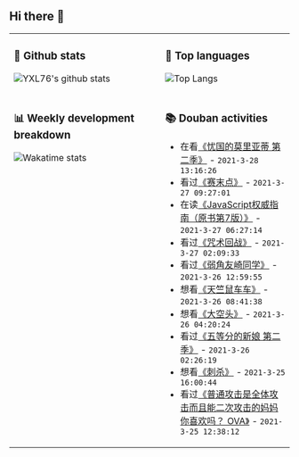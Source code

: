 ## Hi there 👋

<table>
<tr>
<td valign="top" width="54%">

### 🔭 Github stats

![YXL76's github stats](https://github-readme-stats.yxl76.vercel.app/api?username=YXL76&count_private=true&show_icons=true&include_all_commits=true&theme=tokyonight&line_height=28)

</td>

<td valign="top" width="46%">

### 🌱 Top languages

![Top Langs](https://github-readme-stats.yxl76.vercel.app/api/top-langs/?username=YXL76&layout=compact&theme=tokyonight&langs_count=10&hide=HTML,CSS,SCSS)

</td>
</tr>
<tr>
<td valign="top" width="54%">

### 📊 Weekly development breakdown

![Wakatime stats](https://github-readme-stats.yxl76.vercel.app/api/wakatime?username=YXL76&layout=compact&theme=tokyonight)


</td>
<td valign="top" width="46%">

### 📚 Douban activities

- 在看[《忧国的莫里亚蒂 第二季》](http://movie.douban.com/subject/35231069/) - `2021-3-28 13:16:26`
- 看过[《赛末点》](http://movie.douban.com/subject/1433577/) - `2021-3-27 09:27:01`
- 在读[《JavaScript权威指南（原书第7版）》](https://book.douban.com/subject/35396470/) - `2021-3-27 06:27:14`
- 看过[《咒术回战》](http://movie.douban.com/subject/34895145/) - `2021-3-27 02:09:33`
- 看过[《弱角友崎同学》](http://movie.douban.com/subject/34854975/) - `2021-3-26 12:59:55`
- 想看[《天竺鼠车车》](http://movie.douban.com/subject/35314507/) - `2021-3-26 08:41:38`
- 想看[《大空头》](http://movie.douban.com/subject/26303622/) - `2021-3-26 04:20:24`
- 看过[《五等分的新娘 第二季》](http://movie.douban.com/subject/33436994/) - `2021-3-26 02:26:19`
- 想看[《刺杀》](http://movie.douban.com/subject/34907416/) - `2021-3-25 16:00:44`
- 看过[《普通攻击是全体攻击而且能二次攻击的妈妈你喜欢吗？ OVA》](http://movie.douban.com/subject/35088557/) - `2021-3-25 12:38:12`

</td>
</tr>
</table>

<!--
**YXL76/YXL76** is a ✨ _special_ ✨ repository because its `README.md` (this file) appears on your GitHub profile.

Here are some ideas to get you started:

- 🔭 I’m currently working on ...
- 🌱 I’m currently learning ...
- 👯 I’m looking to collaborate on ...
- 🤔 I’m looking for help with ...
- 💬 Ask me about ...
- 📫 How to reach me: ...
- 😄 Pronouns: ...
- ⚡ Fun fact: ...
-->
